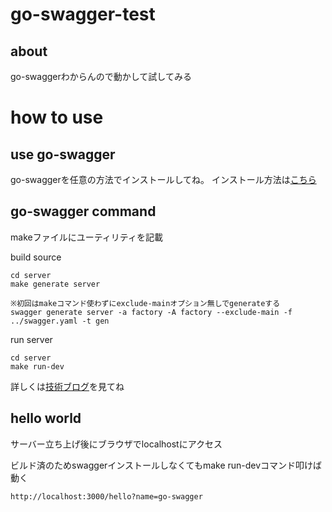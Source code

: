 # go-swagger-test

## about
go-swaggerわからんので動かして試してみる

# how to use

## use go-swagger
go-swaggerを任意の方法でインストールしてね。
インストール方法は[こちら](https://goswagger.io/install.html)

## go-swagger command

makeファイルにユーティリティを記載

build source

```
cd server
make generate server

※初回はmakeコマンド使わずにexclude-mainオプション無しでgenerateする
swagger generate server -a factory -A factory --exclude-main -f ../swagger.yaml -t gen
```

run server
```
cd server
make run-dev
```

詳しくは[技術ブログ](https://future-architect.github.io/articles/20200630/)を見てね

## hello world

サーバー立ち上げ後にブラウザでlocalhostにアクセス

ビルド済のためswaggerインストールしなくてもmake run-devコマンド叩けば動く
```
http://localhost:3000/hello?name=go-swagger
```
